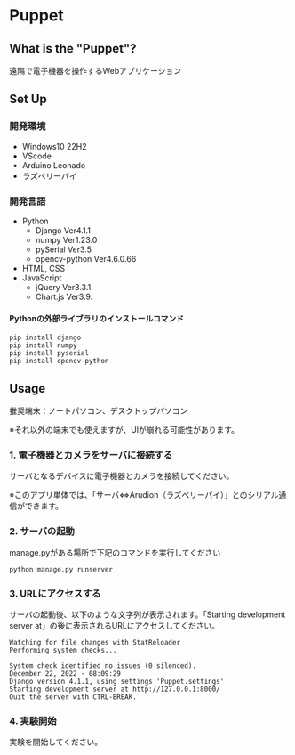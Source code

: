 # Puppet

## What is the "Puppet"?
遠隔で電子機器を操作するWebアプリケーション

## Set Up
### 開発環境
- Windows10 22H2
- VScode
- Arduino Leonado
- ラズベリーパイ

### 開発言語
- Python
    - Django Ver4.1.1
    - numpy Ver1.23.0
    - pySerial Ver3.5
    - opencv-python Ver4.6.0.66
- HTML, CSS
- JavaScript
    - jQuery Ver3.3.1
    - Chart.js Ver3.9.

#### Pythonの外部ライブラリのインストールコマンド
```
pip install django
pip install numpy
pip install pyserial
pip install opencv-python
```

## Usage
推奨端末：ノートパソコン、デスクトップパソコン

※それ以外の端末でも使えますが、UIが崩れる可能性があります。
### 1. 電子機器とカメラをサーバに接続する
サーバとなるデバイスに電子機器とカメラを接続してください。

※このアプリ単体では、「サーバ⇔Arudion（ラズベリーパイ）」とのシリアル通信ができます。

### 2. サーバの起動
manage.pyがある場所で下記のコマンドを実行してください
```
python manage.py runserver
```

### 3. URLにアクセスする
サーバの起動後、以下のような文字列が表示されます。「Starting development server at」の後に表示されるURLにアクセスしてください。
```
Watching for file changes with StatReloader
Performing system checks...

System check identified no issues (0 silenced).
December 22, 2022 - 08:09:29
Django version 4.1.1, using settings 'Puppet.settings'
Starting development server at http://127.0.0.1:8000/
Quit the server with CTRL-BREAK.
```

### 4. 実験開始
実験を開始してください。